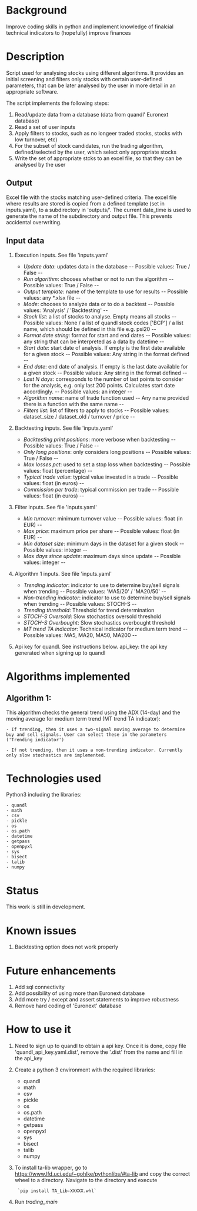 # Background
Improve coding skills in python and implement knowledge of finalcial technical indicators to (hopefully) improve finances


# Description
Script used for analysing stocks using different algorithms. It provides an initial screening and filters only stocks with certain user-defined parameters, that can be later analysed by the user in more detail in an appropriate software.

The script implements the following steps:
1. Read/update data from a database (data from quandl' Euronext database)
2. Read a set of user inputs
3. Apply filters to stocks, such as no longeer traded stocks, stocks with low turnover, etc)
4. For the subset of stock candidates, run the trading algorithm, defined/selected by the user, which select only appropriate stocks
5. Write the set of appropriate stcks to an excel file, so that they can be analysed by the user


## Output
Excel file with the stocks matching user-defined criteria. The excel file where results are stored is copied from a defined template (set in inputs.yaml), to a subdirectory in 'outputs/'. The current date_time is used to generate the name of the subdirectory and output file. This prevents accidental overwriting.

## Input data
1. Execution inputs. See file 'inputs.yaml'
    - *Update data*: updates data in the database -- Possible values: True / False --
    - *Run algorithm*: chooses whether or not to run the algorithm -- Possible values: True / False --
	- *Output template*: name of the template to use for results -- Possible values: any *.xlsx file --
    - *Mode*: chooses to analyze data or to do a backtest -- Possible values: 'Analysis' / 'Backtesting' -- 
    - *Stock list*: a list of stocks to analyse. Empty means all stocks -- Possible values: None / a list of quandl stock codes ['BCP'] / a list name, which should be defined in this file e.g. psi20 --
    - *Format date string*: format for start and end dates -- Possible values: any string that can be interpreted as a data by datetime --
    - *Start date*: start date of analysis. If empty is the first date available for a given stock -- Possible values: Any string in the format defined --
    - *End date*: end date of analysis. If empty is the last date available for a given stock -- Possible values: Any string in the format defined --
    - *Last N days*: corresponds to the number of last points to consider for the analysis, e.g. only last 200 points. Calculates start date accordingly. -- Possible values: an integer --
    - *Algorithm name*: name of trade function used  -- Any name provided there is a function with the same name --
    - *Filters list*: list of filters to apply to stocks -- Possible values: dataset_size / dataset_old / turnover / price --

2. Backtesting inputs. See file 'inputs.yaml'
    - *Backtesting print positions*: more verbose when backtesting -- Possible values: True / False --
    - *Only long positions*: only considers long positions  -- Possible values: True / False --
    - *Max losses pct*: used to set a stop loss when backtesting  -- Possible values: float (percentage) --
    - *Typical trade value*: typical value invested in a trade  -- Possible values: float (in euros) --
    - *Commission per trade*: typical commission per trade  -- Possible values: float (in euros) --

3. Filter inputs. See file 'inputs.yaml'
    - *Min turnover*: minimum turnover value  -- Possible values: float (in EUR) -- 
    - *Max price*: maximum price per share  -- Possible values: float (in EUR) --
    - *Min dataset size*: minimum days in the dataset for a given stock -- Possible values: integer --
    - *Max days since update*: maximum days since update -- Possible values: integer --
    
4. Algorithm 1 inputs. See file 'inputs.yaml'
    - *Trending indicator*: indicator to use to determine buy/sell signals when trending -- Possible values: 'MA5/20' / 'MA20/50' --
    - *Non-trending indicator*: indicator to use to determine buy/sell signals when trending -- Possible values: STOCH-S --
    - *Trending threshold*: Threshold for trend determination
    - *STOCH-S Oversold*: Slow stochastics oversold threshold
    - *STOCH-S Overbought*: Slow stochastics overbought threshold
    - *MT trend TA indicator*: Technical indicator for medium term trend -- Possible values: MA5, MA20, MA50, MA200 --
	
5. Api key for quandl. See instructions below.
	api_key: the api key generated when signing up to quandl

	
# Algorithms implemented

## Algorithm 1:
This algorithm checks the general trend using the ADX (14-day) and the moving average for medium term trend (MT trend TA indicator):

	- If trending, then it uses a two-signal moving average to determine buy and sell signals. User can select these in the parameters ('Trending indicator')

	- If not trending, then it uses a non-trending indicator. Currently only slow stochastics are implemented.
	
	
# Technologies used
Python3 including the libraries:

	- quandl
	- math
	- csv
	- pickle
	- os
	- os.path
	- datetime
	- getpass
	- openpyxl
	- sys
	- bisect
	- talib
	- numpy


# Status
This work is still in development.


# Known issues
1. Backtesting option does not work properly

# Future enhancements
1. Add sql connectivity
2. Add possibility of using more than Euronext database
3. Add more try / except and assert statements to improve robustness
4. Remove hard coding of 'Euronext' database


# How to use it
1. Need to sign up to quandl to obtain a api key. Once it is done, copy file 'quandl_api_key.yaml.dist', remove the '.dist' from the name and fill in the api_key

2. Create a python 3 environment with the required libraries:
	- quandl
	- math
	- csv
	- pickle
	- os
	- os.path
	- datetime
	- getpass
	- openpyxl
	- sys
	- bisect
	- talib
	- numpy

3. To install ta-lib wrapper, go to https://www.lfd.uci.edu/~gohlke/pythonlibs/#ta-lib and copy the correct wheel to a directory. Navigate to the directory and execute

		`pip install TA_Lib-XXXXX.whl`

4. Run *trading_main*

